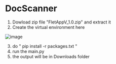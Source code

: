 ﻿# DocScanner

1. Dowload zip file "FletAppV_1.0.zip" and extract it
2. Create the virtual environment here

![image](https://github.com/haruchya/DocScanner/assets/108526985/a57c36d2-e3d3-471a-9ff9-1834ef5f05dc)

3. do " pip install -r packages.txt "
4. run the main.py
5. the output will be in Downloads folder



